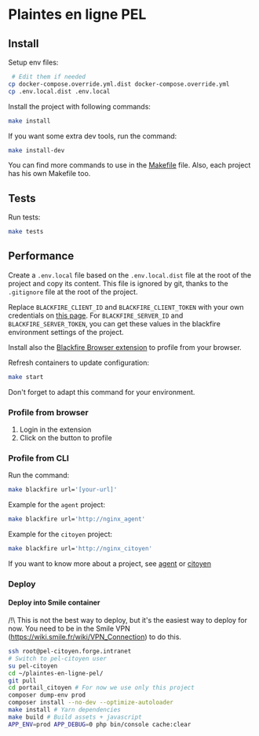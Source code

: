 # Plaintes en ligne PEL

## Install

Setup env files:

```bash
 # Edit them if needed
cp docker-compose.override.yml.dist docker-compose.override.yml
cp .env.local.dist .env.local
```

Install the project with following commands:

```bash
make install
```

If you want some extra dev tools, run the command:
```bash
make install-dev
```

You can find more commands to use in the [Makefile](./Makefile) file.
Also, each project has his own Makefile too.


## Tests

Run tests:

```bash
make tests
```


## Performance

Create a `.env.local` file based on the `.env.local.dist` file at the root of the project and copy its content.
This file is ignored by git, thanks to the `.gitignore` file at the root of the project.

Replace `BLACKFIRE_CLIENT_ID` and `BLACKFIRE_CLIENT_TOKEN` with your own credentials on [this page](https://blackfire.io/my/settings/credentials).
For `BLACKFIRE_SERVER_ID` and `BLACKFIRE_SERVER_TOKEN`, you can get these values in the blackfire environment settings of the project.

Install also the [Blackfire Browser extension](https://blackfire.io/docs/integrations/browsers/index) to profile from your browser.

Refresh containers to update configuration:

```bash
make start
```

Don't forget to adapt this command for your environment.

### Profile from browser

1. Login in the extension
2. Click on the button to profile

### Profile from CLI

Run the command:

```bash
make blackfire url='[your-url]'
```

Example for the `agent` project:
```bash
make blackfire url='http://nginx_agent'
```

Example for the `citoyen` project:
```bash
make blackfire url='http://nginx_citoyen'
```

If you want to know more about a project, see [agent](./portail_agent/README.md) or [citoyen](./portail_citoyen/README.md)

### Deploy

#### Deploy into Smile container

/!\ This is not the best way to deploy, but it's the easiest way to deploy for now. You need to be in the Smile VPN (https://wiki.smile.fr/wiki/VPN_Connection) to do this.

```bash
ssh root@pel-citoyen.forge.intranet
# Switch to pel-citoyen user
su pel-citoyen
cd ~/plaintes-en-ligne-pel/
git pull
cd portail_citoyen # For now we use only this project
composer dump-env prod
composer install --no-dev --optimize-autoloader
make install # Yarn dependencies
make build # Build assets + javascript
APP_ENV=prod APP_DEBUG=0 php bin/console cache:clear
```
